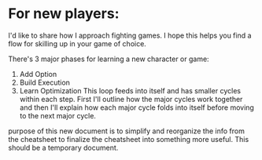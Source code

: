# For new players:
I'd like to share how I approach fighting games. I hope this helps you find a flow for skilling up in your game of choice.

There's 3 major phases for learning a new character or game:
1. Add Option
2. Build Execution
3. Learn Optimization
This loop feeds into itself and has smaller cycles within each step. First I'll outline how the major cycles work together and then I'll explain how each major cycle folds into itself before moving to the next major cycle.

purpose of this new document is to simplify and reorganize the info from the cheatsheet to finalize the cheatsheet into something more useful. This should be a temporary document.
